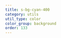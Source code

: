 ```yaml
---
title: s-bg-cyan-400
category: utils
util_type: color
color_group: background
order: 133
---
```

<div class="s-bg-cyan-400"></div>